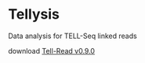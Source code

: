 # Tellysis
Data analysis for TELL-Seq linked reads

download <a href="https://github.com/universalsequencing/tellysis/releases/download/0.9.0/tellread.tar.gz">Tell-Read v0.9.0</a>

